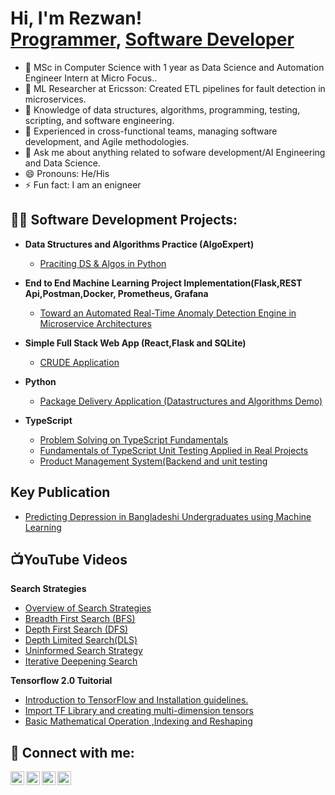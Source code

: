 <h1>Hi, I'm Rezwan! <br/><a href="https://github.com/RezwanHassanKhan">Programmer</a>, <a href="https://www.linkedin.com/in/mdrezwankhan">Software Developer</a></h1>


- 🔭 MSc in Computer Science with 1 year as Data Science and Automation Engineer Intern at Micro Focus.. 
- 🌱 ML Researcher at Ericsson: Created ETL pipelines for fault detection in microservices.
- 👯 Knowledge of data structures, algorithms, programming, testing, scripting, and software engineering.
- 🤔 Experienced in cross-functional teams, managing software development, and Agile methodologies.
- 💬 Ask me about anything related to sofware development/AI Engineering and Data Science. 
- 😄 Pronouns: He/His
- ⚡ Fun fact: I am an enigneer

<h2>👨‍💻 Software Development Projects:</h2>

- <b>Data Structures and Algorithms Practice (AlgoExpert)</b>
  - [Praciting DS & Algos in Python](https://github.com/RezwanHassanKhan/python_Problem_Solving_algoExpert)
 
- <b>End to End Machine Learning Project Implementation(Flask,REST Api,Postman,Docker, Prometheus, Grafana</b>
  - [Toward an Automated Real-Time Anomaly Detection Engine in Microservice Architectures](https://github.com/RezwanHassanKhan/ADS)
    
- <b>Simple Full Stack Web App (React,Flask and SQLite)</b>
  - [CRUDE Application](https://github.com/RezwanHassanKhan/FullStackAppWithFlaskandReact)
    
- <b>Python</b>
  - [Package Delivery Application (Datastructures and Algorithms Demo)](https://github.com/joshmadakor1/Package-Delivery-Pathfinding-Algorithm)
- <b>TypeScript</b>
  - [Problem Solving on TypeScript Fundamentals](https://github.com/RezwanHassanKhan/typescriptPractice)
  - [Fundamentals of TypeScript Unit Testing Applied in Real Projects](https://github.com/RezwanHassanKhan/typescriptTestProject)
  - [Product Management System(Backend and unit testing](https://github.com/RezwanHassanKhan/ProductManagement)

<h2>Key Publication</h2>

- [Predicting Depression in Bangladeshi Undergraduates using Machine Learning](https://ieeexplore.ieee.org/document/8971369)


<h2>📺YouTube Videos</h2>
<b>Search Strategies</b>

- [Overview of Search Strategies](https://youtu.be/Ti5YKXnKivw)
- [Breadth First Search (BFS)](https://youtu.be/j6bV7RZJ8w0)
- [Depth First Search (DFS)](https://youtu.be/uplrJzQYmyo)
- [Depth Limited Search(DLS)](https://youtu.be/O51nUWJfvDc)
- [Uninformed Search Strategy](https://youtu.be/BNV6jt8B_vM)
- [Iterative Deepening Search](https://youtu.be/98aYV_SqDsI)

<b>Tensorflow 2.0 Tuitorial </b>
- [Introduction to TensorFlow and Installation guidelines.](https://youtu.be/GFASR30hk2o)
- [Import TF Library and creating multi-dimension tensors](https://youtu.be/a13P_zMcGy8)
- [Basic Mathematical Operation ,Indexing and Reshaping](https://youtu.be/WI1HLScpsck)
  

<h2> 🤳 Connect with me:</h2>

[<img align="left" alt="JoshMadakor | YouTube" width="22px" src="https://cdn.jsdelivr.net/npm/simple-icons@v3/icons/youtube.svg" />][youtube]
[<img align="left" alt="JoshMadakor | Twitter" width="22px" src="https://cdn.jsdelivr.net/npm/simple-icons@v3/icons/twitter.svg" />][twitter]
[<img align="left" alt="JoshMadakor | LinkedIn" width="22px" src="https://cdn.jsdelivr.net/npm/simple-icons@v3/icons/linkedin.svg" />][linkedin]
[<img align="left" alt="JoshMadakor | Instagram" width="22px" src="https://cdn.jsdelivr.net/npm/simple-icons@v3/icons/instagram.svg" />][instagram]

[twitter]: https://twitter.com/joshmadakor
[youtube]: https://www.youtube.com/c/joshmadakor
[instagram]: https://www.instagram.com/joshmadakor/
[linkedin]: https://linkedin.com/in/joshmadakor

<!--
**joshmadakor1/joshmadakor1** is a ✨ _special_ ✨ repository because its `README.md` (this file) appears on your GitHub profile.

